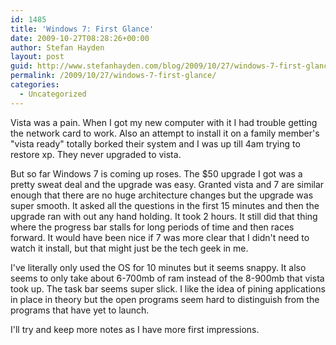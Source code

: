 ```yaml
---
id: 1485
title: 'Windows 7: First Glance'
date: 2009-10-27T08:28:26+00:00
author: Stefan Hayden
layout: post
guid: http://www.stefanhayden.com/blog/2009/10/27/windows-7-first-glance/
permalink: /2009/10/27/windows-7-first-glance/
categories:
  - Uncategorized
---
```

Vista was a pain. When I got my new computer with it I had trouble getting the network card to work. Also an attempt to install it on a family member's "vista ready" totally borked their system and I was up till 4am trying to restore xp. They never upgraded to vista.

But so far Windows 7 is coming up roses. The $50 upgrade I got was a pretty sweat deal and the upgrade was easy. Granted vista and 7 are similar enough that there are no huge architecture changes but the upgrade was super smooth. It asked all the questions in the first 15 minutes and then the upgrade ran with out any hand holding. It took 2 hours. It still did that thing where the progress bar stalls for long periods of time and then races forward. It would have been nice if 7 was more clear that I didn't need to watch it install, but that might just be the tech geek in me.

I've literally only used the OS for 10 minutes but it seems snappy. It also seems to only take about 6-700mb of ram instead of the 8-900mb that vista took up. The task bar seems super slick. I like the idea of pining applications in place in theory but the open programs seem hard to distinguish from the programs that have yet to launch.

I'll try and keep more notes as I have more first impressions.